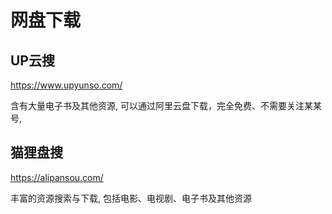 # 网盘下载

## UP云搜

https://www.upyunso.com/

含有大量电子书及其他资源, 可以通过阿里云盘下载，完全免费、不需要关注某某号,

## 猫狸盘搜

https://alipansou.com/

丰富的资源搜索与下载, 包括电影、电视剧、电子书及其他资源